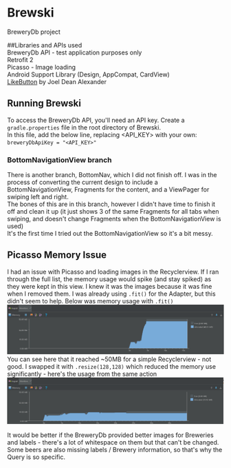 # Brewski
BreweryDb project

##Libraries and APIs used  
BreweryDb API - test application purposes only  
Retrofit 2  
Picasso - Image loading  
Android Support Library (Design, AppCompat, CardView)  
[LikeButton](https://github.com/jd-alexander/LikeButton) by Joel Dean Alexander

## Running Brewski
To access the BreweryDb API, you'll need an API key. Create a `gradle.properties` file in the root directory of Brewski.  
In this file, add the below line, replacing <API_KEY> with your own:  
`breweryDbApiKey = "<API_KEY>"`

### BottomNavigationView branch
There is another branch, BottomNav, which I did not finish off. I was in the process of converting the current design to include a BottomNavigationView, Fragments for the content, and a ViewPager for swiping left and right.  
The bones of this are in this branch, however I didn't have time to finish it off and clean it up (it just shows 3 of the same Fragments for all tabs when swiping, and doesn't change Fragments when the BottomNavigationView is used)  
It's the first time I tried out the BottomNavigationView so it's a bit messy.

## Picasso Memory Issue
I had an issue with Picasso and loading images in the Recyclerview. If I ran through the full list, the memory usage would spike (and stay spiked) as they were kept in this view. I knew it was the images because it was fine when I removed them.
I was already using `.fit()` for the Adapter, but this didn't seem to help. Below was memory usage with `.fit()`
![Picasso Issue](https://github.com/DarkNormal/Brewski/blob/master/docs/memory-issue.PNG "Picasso Memory Issue")
You can see here that it reached ~50MB for a simple Recyclerview - not good.
I swapped it with `.resize(128,128)` which reduced the memory use significantly - here's the usage from the same action
![Picasso Issue](https://github.com/DarkNormal/Brewski/blob/master/docs/memory-issue-fix.png "Picasso Memory Issue")

It would be better if the BreweryDb provided better images for Breweries and labels - there's a lot of whitespace on them but that can't be changed.  
Some beers are also missing labels / Brewery information, so that's why the Query is so specific.

